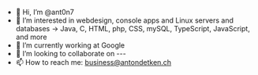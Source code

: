 - 👋 Hi, I’m @ant0n7
- 👀 I’m interested in webdesign, console apps and Linux servers and databases -> Java, C, HTML, php, CSS, mySQL, TypeScript, JavaScript, and more
- 🌱 I’m currently working at Google
- 💞️ I’m looking to collaborate on ---
- 📫 How to reach me: business@antondetken.ch

<!---
ant0n7/ant0n7 is a ✨ special ✨ repository because its `README.md` (this file) appears on your GitHub profile.
You can click the Preview link to take a look at your changes.
--->
